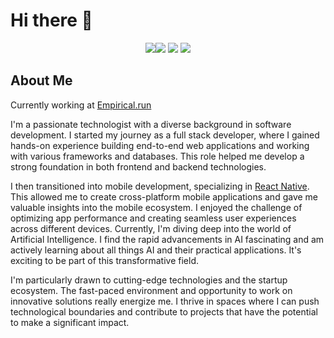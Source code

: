 # Hi there 👋

<p align="center"> 
<a href="https://www.linkedin.com/in/rahul-ranjan-1bb40016a/"><img src="https://img.shields.io/badge/-Rahul%20Ranjan-0077B5?style=flat-square&logo=Linkedin&logoColor=white"/</a><a href="https://www.instagram.com/ranjan.18/"><img src="https://img.shields.io/badge/-@ranjan.18_-333333?style=flat-square&logo=instagram"/></a>
<a href="https://discord.com/users/618156290581200929"><img src="https://img.shields.io/badge/-Rahul Ranjan%235368-333333?style=flat-square&logo=discord"/></a>
<a href="https://twitter.com/rahultwts_"><img src="https://img.shields.io/badge/Rahul Ranjan-1DA1F2?style=flat&logo=twitter&logoColor=white"/></a>
  
## About Me 
Currently working at <a href="https://www.empirical.run/">Empirical.run</a> </br> 

I'm a passionate technologist with a diverse background in software development. I started my journey as a full stack developer, where I gained hands-on experience building end-to-end web applications and working with various frameworks and databases. This role helped me develop a strong foundation in both frontend and backend technologies.

I then transitioned into mobile development, specializing in [React Native](https://reactnative.dev/). This allowed me to create cross-platform mobile applications and gave me valuable insights into the mobile ecosystem. I enjoyed the challenge of optimizing app performance and creating seamless user experiences across different devices.
Currently, I'm diving deep into the world of Artificial Intelligence. I find the rapid advancements in AI fascinating and am actively learning about all things AI and their practical applications. It's exciting to be part of this transformative field.

I'm particularly drawn to cutting-edge technologies and the startup ecosystem. The fast-paced environment and opportunity to work on innovative solutions really energize me. I thrive in spaces where I can push technological boundaries and contribute to projects that have the potential to make a significant impact.
